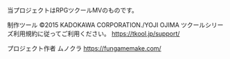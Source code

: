 当プロジェクトはRPGツクールMVのものです。

制作ツール ©2015 KADOKAWA CORPORATION./YOJI OJIMA
ツクールシリーズ利用規約に従ってご利用ください。
https://tkool.jp/support/

プロジェクト作者
ムノクラ
https://fungamemake.com/
